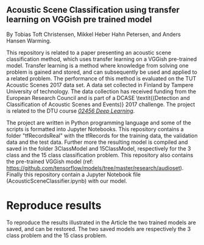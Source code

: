 ## Acoustic Scene Classification using transfer learning on VGGish pre trained model

By Tobias Toft Christensen, Mikkel Heber Hahn Petersen, and Anders Hansen Warming.

This repository is related to a paper presenting an acoustic scene classification method, which uses transfer learning on a VGGish pre-trained model. Transfer learning is a method where knowledge from solving one problem is gained and stored, and can subsequently be used and applied to a related problem. The performance of this method is evaluated on the TUT Acoustic Scenes 2017 data set. A data set collected in Finland by Tampere University of technology. The data collection has received funding from the European Research Council and is part of a DCASE \\textit{(Detection and Classification of Acoustic Scenes and Events)} 2017 challenge.
The project is related to the DTU course [*02456 Deep Learning*](http://kurser.dtu.dk/course/02456).

The project are written in Python programming language and some of the scripts is formatted into Jupyter Notebooks.
This repository contains a folder "tfRecordsReal" with the tfRecords for the training data, the validation data and the test data. Further more the resulting model is compiled and saved in the folder 3ClassModel and 15ClassModel, respectively for the 3 class and the 15 class classification problem. This repository also contains the pre-trained VGGish model (ref: https://github.com/tensorflow/models/tree/master/research/audioset).  
Finally this repository contain a Jupyter Notebook file (AcousticSceneClassifier.ipynb) with our model.

# Reproduce results
To reproduce the results illustrated in the Article the two trained models are saved, and can be restored. The two saved models are respectively the 3 class problem and the 15 class problem.

